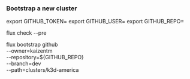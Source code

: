 ### Bootstrap a new cluster 

export GITHUB_TOKEN=<your-token>
export GITHUB_USER=<your-username>
export GITHUB_REPO=<repository-name>

flux check --pre

flux bootstrap github \
    --owner=kaizentm \
    --repository=${GITHUB_REPO} \
    --branch=dev \
    --path=clusters/k3d-america